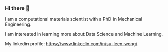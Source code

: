 ### Hi there 👋

I am a computational materials scientist with a PhD in Mechanical Engineering.

I am interested in learning more about Data Science and Machine Learning.

My linkedin profile: https://www.linkedin.com/in/su-leen-wong/
